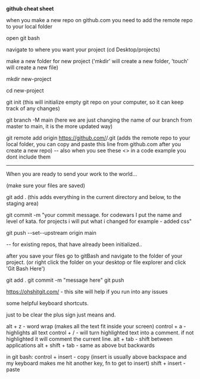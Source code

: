 **github cheat sheet**
 
when you make a new repo on github.com you need to add the remote repo to your local folder
 
open git bash
 
navigate to where you want your project (cd Desktop/projects)
 
make a new folder for new project ('mkdir' will create a new folder, 'touch' will create a new file)
 
mkdir new-project
 
cd new-project
 
git init (this will initialize empty git repo on your computer, so it can keep track of any changes)
 
git branch -M main (here we are just changing the name of our branch from master to main, it is the more updated way)
 
git remote add origin https://github.com/<username>/<repo-name>.git (adds the remote repo to your local folder, you can copy and paste this line from github.com after you create a new repo)
    -- also when you see these <> in a code example you dont include them
 
-----------
 
When you are ready to send your work to the world...
 
(make sure your files are saved)
 
 
git add . (this adds everything in the current directory and below, to the staging area)
 
git commit -m "your commit message. for codewars I put the name and level of kata. for projects i will put what i changed for example - added css" 
 
git push --set--upstream origin main
 
 
-- for existing repos, that have already been initialized..
 
after you save your files go to gitBash and navigate to the folder of your project. (or right click the folder on your desktop or file explorer and click 'Git Bash Here')
 
git add .
git commit -m "message here"
git push
 
 
https://ohshitgit.com/ - this site will help if you run into any issues

some helpful keyboard shortcuts.

just to be clear the plus sign just means and. 

alt + z - word wrap (makes all the text fit inside your screen)
control + a - highlights all text
control + / - will turn highlighted text into a comment. if not highlighted it will comment the current line.
alt + tab - shift between applications 
alt + shift + tab - same as above but backwards

in git bash: 
control + insert - copy (insert is usually above backspace and my keyboard makes me hit another key, fn to get to insert)
shift + insert - paste 